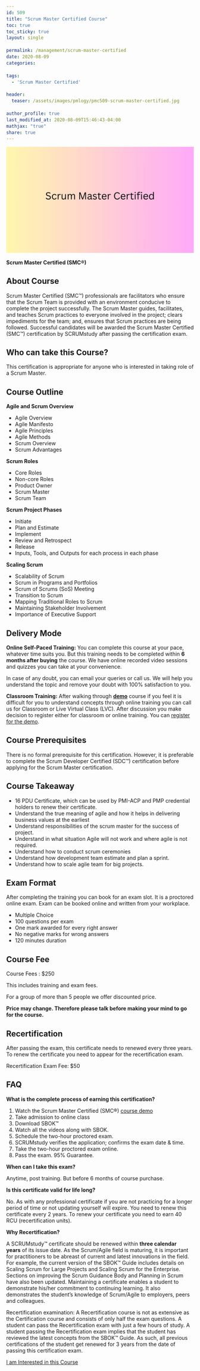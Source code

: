 ```yaml
---
id: 509   
title: "Scrum Master Certified Course"
toc: true
toc_sticky: true
layout: single

permalink: /management/scrum-master-certified
date: 2020-08-09
categories:

tags: 
  - 'Scrum Master Certified'

header:
  teaser: /assets/images/pmlogy/pmc509-scrum-master-certified.jpg

author_profile: true
last_modified_at: 2020-08-09T15:46:43-04:00
mathjax: "true"
share: true
---
```


![Scrum Master Certified](/assets/images/pmlogy/pmc509-scrum-master-certified.jpg)

**Scrum Master Certified (SMC®)**

## About Course

Scrum Master Certified (SMC™) professionals are facilitators who ensure that the Scrum Team is provided with an environment conducive to complete the project successfully. The Scrum Master guides, facilitates, and teaches Scrum practices to everyone involved in the project; clears impediments for the team; and, ensures that Scrum practices are being followed. Successful candidates will be awarded the Scrum Master Certified (SMC™) certification by SCRUMstudy after passing the certification exam.

## Who can take this Course?

This certification is appropriate for anyone who is interested in taking role of a Scrum Master.

## Course Outline

**Agile and Scrum Overview**

*   Agile Overview
*   Agile Manifesto
*   Agile Principles
*   Agile Methods
*   Scrum Overview
*   Scrum Advantages

**Scrum Roles**

*   Core Roles
*   Non-core Roles
*   Product Owner
*   Scrum Master
*   Scrum Team

**Scrum Project Phases**

*   Initiate
*   Plan and Estimate
*   Implement
*   Review and Retrospect
*   Release
*   Inputs, Tools, and Outputs for each process in each phase

**Scaling Scrum**

*   Scalability of Scrum
*   Scrum in Programs and Portfolios
*   Scrum of Scrums (SoS) Meeting
*   Transition to Scrum
*   Mapping Traditional Roles to Scrum
*   Maintaining Stakeholder Involvement
*   Importance of Executive Support

## Delivery Mode

**Online Self-Paced Training:** You can complete this course at your pace, whatever time suits you. But this training needs to be completed within **6 months after buying** the course. We have online recorded video sessions and quizzes you can take at your convenience.

In case of any doubt, you can email your queries or call us. We will help you understand the topic and remove your doubt with 100% satisfaction to you.

**Classroom Training:** After walking through [**demo**](https://dasarpai.com/demo/smc-demo-course/) course if you feel it is difficult for you to understand concepts through online training you can call us for Classroom or Live Virtual Class (LVC). After discussion you make decision to register either for classroom or online training. You can [register for the demo](https://dasarpai.com/forms/demo-registration/).

## Course Prerequisites

There is no formal prerequisite for this certification. However, it is preferable to complete the Scrum Developer Certified (SDC™) certification before applying for the Scrum Master certification.

## Course Takeaway

*   16 PDU Certificate, which can be used by PMI-ACP and PMP credential holders to renew their certificate.
*   Understand the true meaning of agile and how it helps in delivering business values at the earliest
*   Understand responsibilities of the scrum master for the success of project.
*   Understand in what situation Agile will not work and where agile is not required.
*   Understand how to conduct scrum ceremonies
*   Understand how development team estimate and plan a sprint.
*   Understand how to scale agile team for big projects.

## Exam Format

After completing the training you can book for an exam slot. It is a proctored online exam. Exam can be booked online and written from your workplace.

*   Multiple Choice
*   100 questions per exam
*   One mark awarded for every right answer
*   No negative marks for wrong answers
*   120 minutes duration

## Course Fee

Course Fees : $250

This includes training and exam fees.

For a group of more than 5 people we offer discounted price. 

**Price may change. Therefore please talk before making your mind to go for the course.**

## Recertification

After passing the exam, this certificate needs to renewed every three years. To renew the certificate you need to appear for the recertification exam.

Recertification Exam Fee: $50

## FAQ

**What is the complete process of earning this certification?**

1.  Watch the Scrum Master Certified (SMC®) [course demo](https://dasarpai.com/demo/smc-demo-course/)
2.  Take admission to online class
3.  Download SBOK™
4.  Watch all the videos along with SBOK.
5.  Schedule the two-hour proctored exam.
6.  SCRUMstudy verifies the application; confirms the exam date & time.
7.  Take the two-hour proctored exam online.
8.  Pass the exam. 95% Guarantee.

**When can I take this exam?**

Anytime, post training. But before 6 months of course purchase.

**Is this certificate valid for life long?**

No. As with any professional certificate if you are not practicing for a longer period of time or not updating yourself will expire. You need to renew this certificate every 2 years. To renew your certificate you need to earn 40 RCU (recertification units).

**Why Recertification?**

A SCRUMstudy™ certificate should be renewed within **three calendar years** of its issue date. As the Scrum/Agile field is maturing, it is important for practitioners to be abreast of current and latest innovations in the field. For example, the current version of the SBOK™ Guide includes details on Scaling Scrum for Large Projects and Scaling Scrum for the Enterprise. Sections on improving the Scrum Guidance Body and Planning in Scrum have also been updated. Maintaining a certificate enables a student to demonstrate his/her commitment to continuing learning. It also demonstrates the student’s knowledge of Scrum/Agile to employers, peers and colleagues.

Recertification examination: A Recertification course is not as extensive as the Certification course and consists of only half the exam questions. A student can pass the Recertification exam with just a few hours of study. A student passing the Recertification exam implies that the student has reviewed the latest concepts from the SBOK™ Guide. As such, all previous certifications of the student get renewed for 3 years from the date of passing this certification exam.

[I am Interested in this Course](https://dasarpai.com/forms/course-interest/)